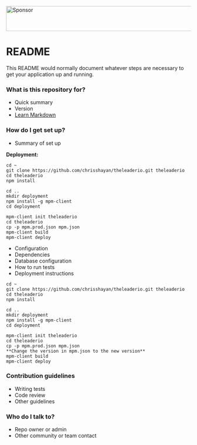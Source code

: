 <a target='_blank' rel='nofollow' href='https://app.codesponsor.io/link/HLRm8p6JBijoZaBsorsrFyGa/chrisshayan/theleaderio'>
  <img alt='Sponsor' width='888' height='68' src='https://app.codesponsor.io/embed/HLRm8p6JBijoZaBsorsrFyGa/chrisshayan/theleaderio.svg' />
</a>

# README #

This README would normally document whatever steps are necessary to get your application up and running.

### What is this repository for? ###

* Quick summary
* Version
* [Learn Markdown](https://bitbucket.org/tutorials/markdowndemo)

### How do I get set up? ###

* Summary of set up

**Deployment:**
```
cd ~
git clone https://github.com/chrisshayan/theleaderio.git theleaderio
cd theleaderio
npm install

cd ..
mkdir deployment
npm install -g mpm-client
cd deployment

mpm-client init theleaderio
cd theleaderio
cp -p mpm.prod.json mpm.json
mpm-client build
mpm-client deploy
```
* Configuration
* Dependencies
* Database configuration
* How to run tests
* Deployment instructions
```
cd ~
git clone https://github.com/chrisshayan/theleaderio.git theleaderio
cd theleaderio
npm install

cd ..
mkdir deployment
npm install -g mpm-client
cd deployment

mpm-client init theleaderio
cd theleaderio
cp -p mpm.prod.json mpm.json
**Change the version in mpm.json to the new version**
mpm-client build
mpm-client deploy
```

### Contribution guidelines ###

* Writing tests
* Code review
* Other guidelines

### Who do I talk to? ###

* Repo owner or admin
* Other community or team contact

